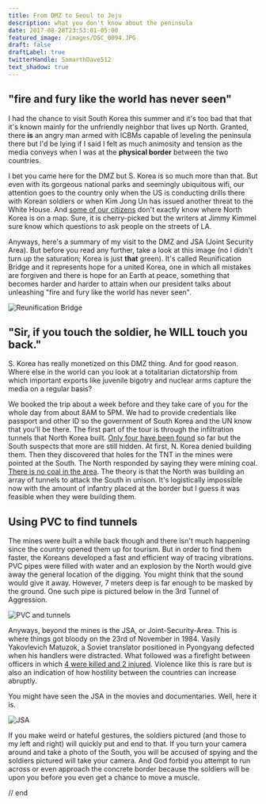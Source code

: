 ```yaml
---
title: From DMZ to Seoul to Jeju
description: what you don't know about the peninsula
date: 2017-08-28T23:53:01-05:00
featured_image: /images/DSC_0094.JPG
draft: false
draftLabel: true
twitterHandle: SamarthDave512
text_shadow: true
---
```


## "fire and fury like the world has never seen"

I had the chance to visit South Korea this summer and it's too bad that that it's known mainly for the unfriendly neighbor that lives up North. Granted, there **is** an angry man armed with ICBMs capable of leveling the peninsula there but I'd be lying if I said I felt as much animosity and tension as the media conveys when I was at the **physical border** between the two countries.

I bet you came here for the DMZ but S. Korea is so much more than that. But even with its gorgeous national parks and seemingly ubiquitous wifi, our attention goes to the country only when the US is conducting drills there with Korean soldiers or when Kim Jong Un has issued another threat to the White House. And [some of our citizens](https://www.youtube.com/watch?v=-ugJZhL-cbc) don't exactly know where North Korea is on a map. Sure, it is cherry-picked but the writers at Jimmy Kimmel sure know which questions to ask people on the streets of LA.

Anyways, here's a summary of my visit to the DMZ and JSA (Joint Security Area). But before you read any further, take a look at this image (no I didn't turn up the saturation; Korea is just **that** green). It's called Reunification Bridge and it represents hope for a united Korea, one in which all mistakes are forgiven and there is hope for an Earth at peace, something that becomes harder and harder to attain when our president talks about unleashing "fire and fury like the world has never seen".

![Reunification Bridge](/images/DSC_0094.JPG)

## "Sir, if you touch the soldier, he WILL touch you back."

S. Korea has really monetized on this DMZ thing. And for good reason. Where else in the world can you look at a totalitarian dictatorship from which important exports like juvenile bigotry and nuclear arms capture the media on a regular basis?

We booked the trip about a week before and they take care of you for the whole day from about 8AM to 5PM. We had to provide credentials like passport and other ID so the government of South Korea and the UN know that you'll be there. The first part of the tour is through the infiltration tunnels that North Korea built. [Only four have been found](http://www.cnn.com/2014/10/02/world/asia/north-korea-dmz-tunnels/index.html) so far but the South suspects that more are still hidden. At first, N. Korea denied building them. Then they discovered that holes for the TNT in the mines were pointed at the South. The North responded by saying they were mining coal. [There is no coal in the area](https://en.wikipedia.org/wiki/Third_Tunnel_of_Aggression#cite_ref-ssd_5-0). The theory is that the North was building an array of tunnels to attack the South in unison. It's logistically impossible now with the amount of infantry placed at the border but I guess it was feasible when they were building them.

## Using PVC to find tunnels

The mines were built a while back though and there isn't much happening since the country opened them up for tourism. But in order to find them faster, the Koreans developed a fast and efficient way of tracing vibrations. PVC pipes were filled with water and an explosion by the North would give away the general location of the digging. You might think that the sound would give it away. However, 7 meters deep is far enough to be masked by the ground. One such pipe is pictured below in the 3rd Tunnel of Aggression.

![PVC and tunnels](/images/from-dmz-to-jeju/DSC_0095.JPG)

Anyways, beyond the mines is the JSA, or Joint-Security-Area. This is where things got bloody on the 23rd of November in 1984. Vasily Yakovlevich Matuzok, a Soviet translator positioned in Pyongyang defected when his handlers were distracted. What followed was a firefight between officers in which [4 were killed and 2 injured](https://www.washingtonpost.com/archive/politics/1984/11/25/us-says-defector-will-not-return/d9ad244d-16a1-4e86-a343-fb3dcd987aaf). Violence like this is rare but is also an indication of how hostility between the countries can increase abruptly.

You might have seen the JSA in the movies and documentaries. Well, here it is.

![JSA](/images/from-dmz-to-jeju/DSC_0251.JPG)

If you make weird or hateful gestures, the soldiers pictured (and those to my left and right) will quickly put and end to that. If you turn your camera around and take a photo of the South, you will be accused of spying and the soldiers pictured will take your camera. And God forbid you attempt to run across or even approach the concrete border because the soldiers will be upon you before you even get a chance to move a muscle.














// end
